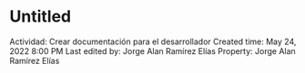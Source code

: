 # Untitled

Actividad: Crear documentación para el desarrollador
Created time: May 24, 2022 8:00 PM
Last edited by: Jorge Alan Ramírez Elías
Property: Jorge Alan Ramírez Elías